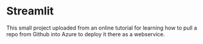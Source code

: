 # Streamlit
This small project uploaded from an online tutorial for learning how to pull a repo from Github into Azure to deploy it there as a webservice.
